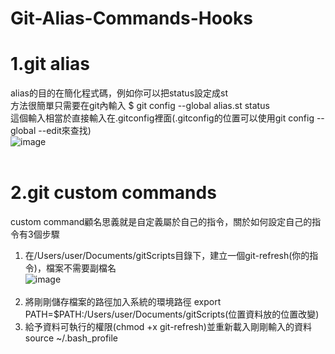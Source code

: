 # Git-Alias-Commands-Hooks
# 1.git alias
  alias的目的在簡化程式碼，例如你可以把status設定成st<br>
  方法很簡單只需要在git內輸入 $ git config --global alias.st status<br>
  這個輸入相當於直接輸入在.gitconfig裡面(.gitconfig的位置可以使用git config --global --edit來查找)<br>
  ![image]()</br></br>
# 2.git custom commands
   custom command顧名思義就是自定義屬於自己的指令，關於如何設定自己的指令有3個步驟
   1. 在/Users/user/Documents/gitScripts目錄下，建立一個git-refresh(你的指令)，檔案不需要副檔名</br>
      ![image]()</br></br>
   2. 將剛剛儲存檔案的路徑加入系統的環境路徑
        export PATH=$PATH:/Users/user/Documents/gitScripts(位置資料放的位置改變)
   3. 給予資料可執行的權限(chmod +x git-refresh)並重新載入剛剛輸入的資料
        source ~/.bash_profile
